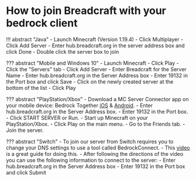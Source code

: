 # How to join Breadcraft with your bedrock client

!!! abstract "Java"
    - Launch Minecraft (Version 1.19.4)
    - Click Multiplayer
    - Click Add Server
    - Enter hub.breadcraft.org in the server address box and click Done
    - Double click the server box to join

??? abstract "Mobile and Windows 10"
    - Launch Minecraft
    - Click Play
    - Click the "Servers" tab
    - Click Add Server
    - Enter Breadcraft for the Server Name
    - Enter hub.breadcraft.org in the Server Address box
    - Enter 19132 in the Port box and click Save
    - Click on the newly created server at the bottom of the list
    - Click Play

??? abstract "PlayStation/Xbox"
    - Download a MC Server Connector app on your mobile device: Bedrock Together [iOS](https://apps.apple.com/us/app/bedrocktogether/id1534593376) & [Android](https://play.google.com/store/apps/details?id=pl.extollite.bedrocktogetherapp).
    - Enter hub.breadcraft.org in the Server Address box.
    - Enter 19132 in the Port box.
    - Click START SERVER or Run.
    - Start up Minecraft on your PlayStation/Xbox.
    - Click Play on the main menu.
    - Go to the Friends tab.
    - Join the server.

??? abstract "Switch"
    - To join our server from Switch requires you to change your DNS settings to use a tool called BedrockConnect.
    - This [video](https://youtu.be/zalT_oR1nPM) is a great guide for doing this.
    - After following the directions of the video you can use the following information to connect to the server:
    - Enter hub.breadcraft.org in the Server Address box
    - Enter 19132 in the Port box and click Submit